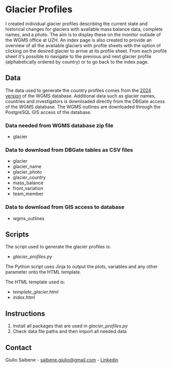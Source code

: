 # Glacier Profiles

I created individual glacier profiles describing the current state and historical changes for glaciers with available mass balance data, complete names, and a photo. The aim is to display these on the monitor outisde of the WGMS office at UZH. An index page is also created to provide an overview of all the available glaciers with profile sheets with the option of clicking on the desired glacier to arrive at its profile sheet. From each profile sheet it's possible to navigate to the previous and next glacier profile (alphabetically ordered by country) or to go back to the index page.

## Data

The data used to generate the country profiles comes from the [2024 version](https://doi.org/10.5904/wgms-fog-2024-01) of the WGMS database. Additional data such as glacier names, countries and investigators is downloaded directly from the DBGate access of the WGMS database. The WGMS outlines are downloaded through the PostgreSQL GIS access of the database. 

### Data needed from WGMS database zip file
- glacier

### Data to download from DBGate tables as CSV files
- glacier
- glacier_name
- glacier_photo
- glacier_country
- mass_balance
- front_variation
- team_member

### Data to download from GIS access to database
- wgms_outlines

## Scripts

The script used to generate the glacier profiles is:
- *glacier_profiles.py*

The Python script uses Jinja to output the plots, variables and any other parameter onto the HTML template.

The HTML template used is:
- *template_glacier.html*
- *index.html*

## Instructions
1. Install all packages that are used in *glacier_profiles.py*
2. Check data file paths and then import all needed data

## Contact
Giulio Saibene - saibene.giulio@gmail.com - [Linkedin](www.linkedin.com/in/giulio-saibene-b3a858261)
